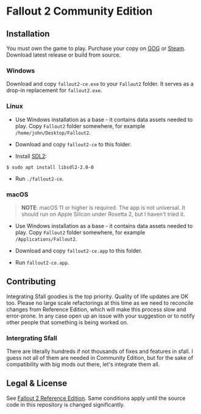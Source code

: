 # Fallout 2 Community Edition

## Installation

You must own the game to play. Purchase your copy on [GOG](https://www.gog.com/game/fallout_2) or [Steam](https://store.steampowered.com/app/38410). Download latest release or build from source.

### Windows

Download and copy `fallout2-ce.exe` to your `Fallout2` folder. It serves as a drop-in replacement for `fallout2.exe`.

### Linux

- Use Windows installation as a base - it contains data assets needed to play. Copy `Fallout2` folder somewhere, for example `/home/john/Desktop/Fallout2`.

- Download and copy `fallout2-ce` to this folder.

- Install [SDL2](https://libsdl.org/download-2.0.php):

```console
$ sudo apt install libsdl2-2.0-0
```

- Run `./fallout2-ce`.

### macOS

> **NOTE**: macOS 11 or higher is required. The app is not universal. It should run on Apple Silicon under Rosetta 2, but I haven't tried it.

- Use Windows installation as a base - it contains data assets needed to play. Copy `Fallout2` folder somewhere, for example `/Applications/Fallout2`.

- Download and copy `fallout2-ce.app` to this folder.

- Run `fallout2-ce.app`.

## Contributing

Integrating Sfall goodies is the top priority. Quality of life updates are OK too. Please no large scale refactorings at this time as we need to reconcile changes from Reference Edition, which will make this process slow and error-prone. In any case open up an issue with your suggestion or to notify other people that something is being worked on.

### Intergrating Sfall

There are literally hundreds if not thousands of fixes and features in sfall. I guess not all of them are needed in Community Edition, but for the sake of compatibility with big mods out there, let's integrate them all.

## Legal & License

See [Fallout 2 Reference Edition](https://github.com/alexbatalov/fallout2-re). Same conditions apply until the source code in this repository is changed significantly.

